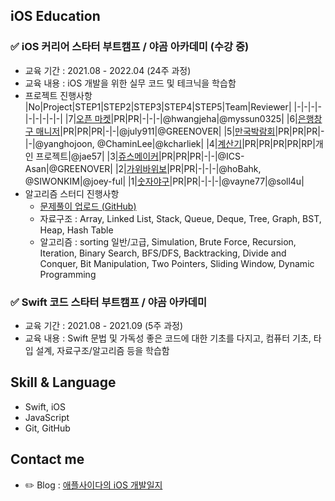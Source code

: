 ## iOS Education

### ✅ iOS 커리어 스타터 부트캠프 / 야곰 아카데미 (수강 중)
* 교육 기간 : 2021.08 - 2022.04 (24주 과정) 
* 교육 내용 : iOS 개발을 위한 실무 코드 및 테크닉을 학습함
* 프로젝트 진행사항
  |No|Project|STEP1|STEP2|STEP3|STEP4|STEP5|Team|Reviewer|
  |-|-|-|-|-|-|-|-|-|
  |7|[오픈 마켓](https://github.com/just1103/ios-open-market/tree/step1)|PR|PR|-|-|-|@hwangjeha|@myssun0325|
  |6|[은행창구 매니저](https://github.com/just1103/ios-bank-manager/tree/step3)|PR|PR|PR|-|-|@july911|@GREENOVER|
  |5|[만국박람회](https://github.com/just1103/ios-exposition-universelle)|PR|PR|PR|-|-|@yanghojoon, @ChaminLee|@kcharliek|
  |4|[계산기](https://github.com/just1103/ios-calculator-app/tree/step3)|PR|PR|PR|PR|RP|개인 프로젝트|@jae57|
  |3|[쥬스메이커](https://github.com/just1103/ios-juice-maker)|PR|PR|PR|-|-|@ICS-Asan|@GREENOVER|
  |2|[가위바위보](https://github.com/just1103/ios-rock-paper-scissors)|PR|PR|-|-|-|@hoBahk, @SIWONKIM|@joey-ful|
  |1|[숫자야구](https://github.com/just1103/ios-number-baseball)|PR|PR|-|-|-|@vayne77|@soll4u|
* 알고리즘 스터디 진행사항   
   - [문제풀이 업로드 (GitHub)](https://github.com/Alg0rithm-Study/Algorithm_Study_A1/tree/applecider)
   - 자료구조 : Array, Linked List, Stack, Queue, Deque, Tree, Graph, BST, Heap, Hash Table
   - 알고리즘 : sorting 일반/고급, Simulation, Brute Force, Recursion, Iteration, Binary Search, BFS/DFS, Backtracking, Divide and Conquer, Bit Manipulation, Two Pointers, Sliding Window, Dynamic Programming

### ✅ Swift 코드 스타터 부트캠프 / 야곰 아카데미
* 교육 기간 : 2021.08 - 2021.09 (5주 과정)
* 교육 내용 : Swift 문법 및 가독성 좋은 코드에 대한 기초를 다지고, 컴퓨터 기초, 타입 설계, 자료구조/알고리즘 등을 학습함

## Skill & Language
* Swift, iOS
* JavaScript
* Git, GitHub

## Contact me
* ✏️ Blog : [애플사이다의 iOS 개발일지](https://applecider2020.tistory.com/)

<!--
**just1103/just1103** is a ✨ _special_ ✨ repository because its `README.md` (this file) appears on your GitHub profile.

Here are some ideas to get you started:

- 🔭 I’m currently working on ...
- 🌱 I’m currently learning ...
- 👯 I’m looking to collaborate on ...
- 🤔 I’m looking for help with ...
- 💬 Ask me about ...
- 📫 How to reach me: ...
- 😄 Pronouns: ...
- ⚡ Fun fact: ...
-->

